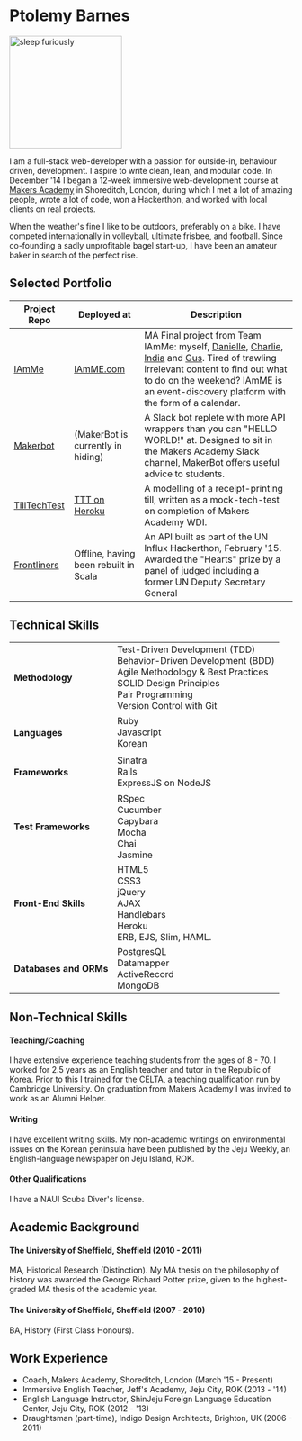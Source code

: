 # Ptolemy Barnes

<img src="https://raw.github.com/ptolemybarnes/curriculum-vitae/master/photo.jpg" alt="sleep furiously" style="width: 200px;"/>

I am a full-stack web-developer with a passion for outside-in, behaviour driven, development. 
I aspire to write clean, lean, and modular code. In December '14 I began a 12-week immersive web-development
course at [Makers Academy](http://www.makersacademy.com) in Shoreditch, London, during which I met a lot of amazing people, wrote a lot of code, won a Hackerthon, and worked with local clients on real projects.

When the weather's fine I like to be outdoors, preferably on a bike. I have competed internationally
in volleyball, ultimate frisbee, and football. Since co-founding a sadly unprofitable
bagel start-up, I have been an amateur baker in search of the perfect rise.


## Selected Portfolio

| Project Repo | Deployed at | Description |
| ------------ | ----------- | ----------- |
| [IAmMe](https://github.com/ciawalsh/iamME) | [IAmME.com](http://i-am-me.herokuapp.com/) | MA Final project from Team IAmMe: myself, [Danielle](http://www.github.com/ddemkiw), [Charlie](http://www.github.com/ciawalsh), [India](http://www.github.com/indiadearlove) and [Gus](https://github.com/guspowell). Tired of trawling irrelevant content to find out what to do on the weekend? IAmME is an event-discovery platform with the form of a calendar. |
| [Makerbot](https://github.com/jacobmitchinson/MakerBot) | (MakerBot is currently in hiding) | A Slack bot replete with more API wrappers than you can "HELLO WORLD!" at. Designed to sit in the Makers Academy Slack channel, MakerBot offers useful advice to students.
| [TillTechTest](https://github.com/ptolemybarnes/ma-wk12-till-tech-test) | [TTT on Heroku](https://till-tech-test.herokuapp.com/) | A modelling of a receipt-printing till, written as a mock-tech-test on completion of Makers Academy WDI. |
| [Frontliners](https://github.com/ptolemybarnes/frontliners-api) | Offline, having been rebuilt in Scala | An API built as part of the UN Influx Hackerthon, February '15. Awarded the "Hearts" prize by a panel of judged including a former UN Deputy Secretary General |


## Technical Skills

<table>
  <tr>
    <td>
    <h4>Methodology</h4>
    </td>
    <td>
    Test-Driven Development (TDD)
    <br>Behavior-Driven Development (BDD)
    <br>Agile Methodology & Best Practices
    <br>SOLID Design Principles
    <br>Pair Programming
    <br>Version Control with Git
    </td>
  </tr>
  <tr>
    <td><h4>Languages</h4></td>
    <td>
      Ruby
      <br>Javascript
      <br>Korean
    </td>
  </tr>
  <tr>
    <td><h4>Frameworks</h4></td>
    <td>
      Sinatra
      <br>Rails
      <br>ExpressJS on NodeJS
    </td>
  </tr>
  <tr>
    <td><h4>Test Frameworks</h4></td>
    <td>
      RSpec
      <br>Cucumber
      <br>Capybara
      <br>Mocha
      <br>Chai
      <br>Jasmine
    </td>
  </tr>
  <tr>
    <td><h4>Front-End Skills</h4></td>
    <td>
      HTML5
      <br>CSS3
      <br>jQuery
      <br>AJAX
      <br>Handlebars
      <br>Heroku
      <br>ERB, EJS, Slim, HAML.
    </td>
  </tr>
   <tr>
    <td><h4>Databases and ORMs</h4></td>
    <td>
      PostgresQL
      <br>Datamapper
      <br>ActiveRecord
      <br>MongoDB
    </td>
  </tr>
</table>

## Non-Technical Skills

#### Teaching/Coaching
I have extensive experience teaching students from the ages of 8 - 70. I worked for 2.5 years as an English teacher and tutor in the Republic of Korea.
Prior to this I trained for the CELTA, a teaching qualification run by Cambridge University.
On graduation from Makers Academy I was invited to work as an Alumni Helper.

#### Writing 
I have excellent writing skills. My non-academic writings on environmental issues on the Korean peninsula have been published by the Jeju Weekly, an English-language newspaper on Jeju Island, ROK.

#### Other Qualifications 
I have a NAUI Scuba Diver's license.

## Academic Background

#### The University of Sheffield, Sheffield (2010 - 2011) 
MA, Historical Research (Distinction). My MA thesis on the philosophy of history was awarded the 
George Richard Potter prize, given to the highest-graded MA thesis of the academic year. 

#### The University of Sheffield, Sheffield (2007 - 2010) 
BA, History (First Class Honours).

## Work Experience

* Coach, Makers Academy, Shoreditch, London (March '15 - Present)
* Immersive English Teacher, Jeff's Academy, Jeju City, ROK (2013 - '14) 
* English Language Instructor, ShinJeju Foreign Language Education Center, Jeju City, ROK (2012 - '13) 
* Draughtsman (part-time), Indigo Design Architects, Brighton, UK (2006 - 2011) 

